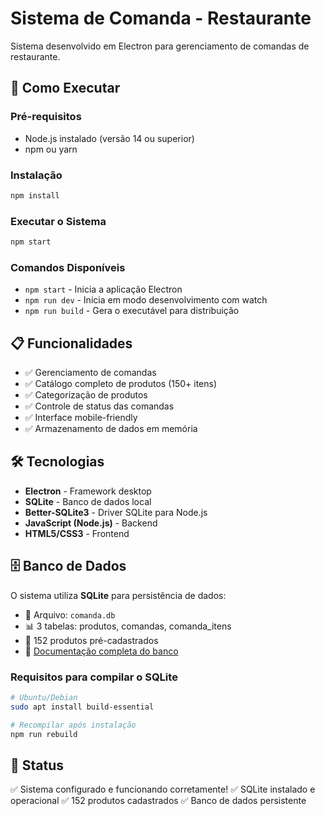 # Sistema de Comanda - Restaurante

Sistema desenvolvido em Electron para gerenciamento de comandas de restaurante.

## 🚀 Como Executar

### Pré-requisitos
- Node.js instalado (versão 14 ou superior)
- npm ou yarn

### Instalação
```bash
npm install
```

### Executar o Sistema
```bash
npm start
```

### Comandos Disponíveis
- `npm start` - Inicia a aplicação Electron
- `npm run dev` - Inicia em modo desenvolvimento com watch
- `npm run build` - Gera o executável para distribuição

## 📋 Funcionalidades
- ✅ Gerenciamento de comandas
- ✅ Catálogo completo de produtos (150+ itens)
- ✅ Categorização de produtos
- ✅ Controle de status das comandas
- ✅ Interface mobile-friendly
- ✅ Armazenamento de dados em memória

## 🛠️ Tecnologias
- **Electron** - Framework desktop
- **SQLite** - Banco de dados local
- **Better-SQLite3** - Driver SQLite para Node.js
- **JavaScript (Node.js)** - Backend
- **HTML5/CSS3** - Frontend

## 🗄️ Banco de Dados
O sistema utiliza **SQLite** para persistência de dados:
- 📁 Arquivo: `comanda.db`
- 📊 3 tabelas: produtos, comandas, comanda_itens
- 🎯 152 produtos pré-cadastrados
- 📖 [Documentação completa do banco](./DATABASE.md)

### Requisitos para compilar o SQLite
```bash
# Ubuntu/Debian
sudo apt install build-essential

# Recompilar após instalação
npm run rebuild
```

## 📝 Status
✅ Sistema configurado e funcionando corretamente!
✅ SQLite instalado e operacional
✅ 152 produtos cadastrados
✅ Banco de dados persistente
